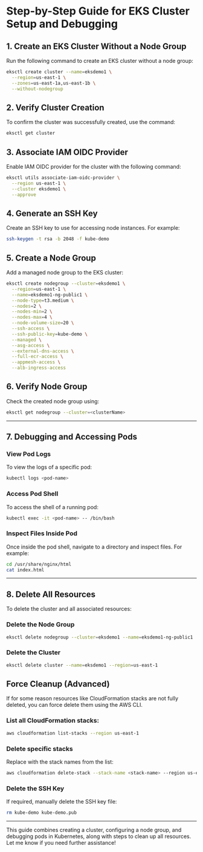 # Step-by-Step Guide for EKS Cluster Setup and Debugging

## 1. Create an EKS Cluster Without a Node Group

Run the following command to create an EKS cluster without a node group:

```bash
eksctl create cluster --name=eksdemo1 \
  --region=us-east-1 \
  --zones=us-east-1a,us-east-1b \
  --without-nodegroup
```

## 2. Verify Cluster Creation

To confirm the cluster was successfully created, use the command:

```bash
eksctl get cluster
```

## 3. Associate IAM OIDC Provider

Enable IAM OIDC provider for the cluster with the following command:

```bash
eksctl utils associate-iam-oidc-provider \
  --region us-east-1 \
  --cluster eksdemo1 \
  --approve
```

## 4. Generate an SSH Key

Create an SSH key to use for accessing node instances. For example:

```bash
ssh-keygen -t rsa -b 2048 -f kube-demo
```

## 5. Create a Node Group

Add a managed node group to the EKS cluster:

```bash
eksctl create nodegroup --cluster=eksdemo1 \
  --region=us-east-1 \
  --name=eksdemo1-ng-public1 \
  --node-type=t3.medium \
  --nodes=2 \
  --nodes-min=2 \
  --nodes-max=4 \
  --node-volume-size=20 \
  --ssh-access \
  --ssh-public-key=kube-demo \
  --managed \
  --asg-access \
  --external-dns-access \
  --full-ecr-access \
  --appmesh-access \
  --alb-ingress-access
```

## 6. Verify Node Group

Check the created node group using:

```bash
eksctl get nodegroup --cluster=<clusterName>
```

---

## 7. Debugging and Accessing Pods

### View Pod Logs

To view the logs of a specific pod:

```bash
kubectl logs <pod-name>
```

### Access Pod Shell

To access the shell of a running pod:

```bash
kubectl exec -it <pod-name> -- /bin/bash
```

### Inspect Files Inside Pod

Once inside the pod shell, navigate to a directory and inspect files. For example:

```bash
cd /usr/share/nginx/html
cat index.html
```

---

## 8. Delete All Resources

To delete the cluster and all associated resources:

### Delete the Node Group

```bash
eksctl delete nodegroup --cluster=eksdemo1 --name=eksdemo1-ng-public1
```

### Delete the Cluster

```bash
eksctl delete cluster --name=eksdemo1 --region=us-east-1
```

## Force Cleanup (Advanced)

If for some reason resources like CloudFormation stacks are not fully deleted, you can force delete them using the AWS CLI.

### List all CloudFormation stacks:
```bash
aws cloudformation list-stacks --region us-east-1
```

### Delete specific stacks
Replace <stack-name> with the stack names from the list:
```bash
aws cloudformation delete-stack --stack-name <stack-name> --region us-east-1
```
### Delete the SSH Key

If required, manually delete the SSH key file:

```bash
rm kube-demo kube-demo.pub
```

---

This guide combines creating a cluster, configuring a node group, and debugging pods in Kubernetes, along with steps to clean up all resources. Let me know if you need further assistance!
